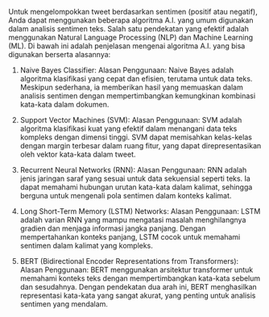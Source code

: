 Untuk mengelompokkan tweet berdasarkan sentimen (positif atau negatif), Anda dapat menggunakan beberapa algoritma A.I. yang umum digunakan dalam analisis sentimen teks. Salah satu pendekatan yang efektif adalah menggunakan Natural Language Processing (NLP) dan Machine Learning (ML). Di bawah ini adalah penjelasan mengenai algoritma A.I. yang bisa digunakan berserta alasannya:

1. Naive Bayes Classifier:
Alasan Penggunaan:
Naive Bayes adalah algoritma klasifikasi yang cepat dan efisien, terutama untuk data teks. Meskipun sederhana, ia memberikan hasil yang memuaskan dalam analisis sentimen dengan mempertimbangkan kemungkinan kombinasi kata-kata dalam dokumen.

2. Support Vector Machines (SVM):
Alasan Penggunaan:
SVM adalah algoritma klasifikasi kuat yang efektif dalam menangani data teks kompleks dengan dimensi tinggi. SVM dapat memisahkan kelas-kelas dengan margin terbesar dalam ruang fitur, yang dapat direpresentasikan oleh vektor kata-kata dalam tweet.

3. Recurrent Neural Networks (RNN):
Alasan Penggunaan:
RNN adalah jenis jaringan saraf yang sesuai untuk data sekuensial seperti teks. Ia dapat memahami hubungan urutan kata-kata dalam kalimat, sehingga berguna untuk mengenali pola sentimen dalam konteks kalimat.

4. Long Short-Term Memory (LSTM) Networks:
Alasan Penggunaan:
LSTM adalah varian RNN yang mampu mengatasi masalah menghilangnya gradien dan menjaga informasi jangka panjang. Dengan mempertahankan konteks panjang, LSTM cocok untuk memahami sentimen dalam kalimat yang kompleks.

5. BERT (Bidirectional Encoder Representations from Transformers):
Alasan Penggunaan:
BERT menggunakan arsitektur transformer untuk memahami konteks teks dengan mempertimbangkan kata-kata sebelum dan sesudahnya. Dengan pendekatan dua arah ini, BERT menghasilkan representasi kata-kata yang sangat akurat, yang penting untuk analisis sentimen yang mendalam.